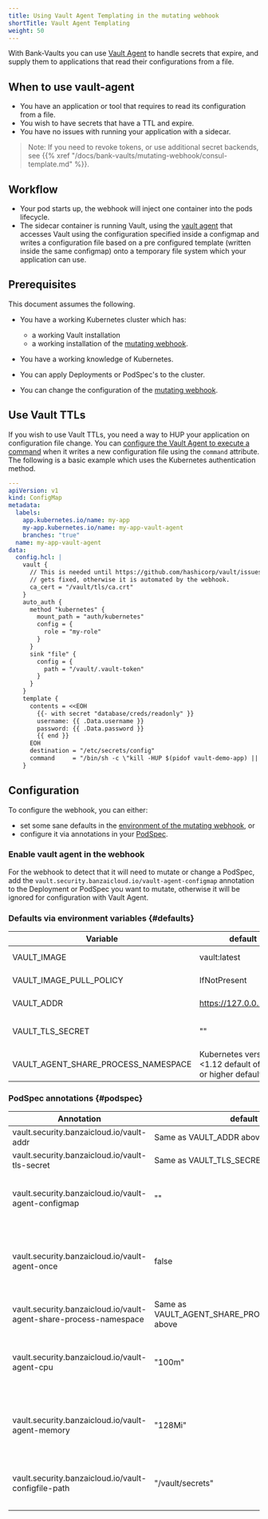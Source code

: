 ```yaml
---
title: Using Vault Agent Templating in the mutating webhook
shortTitle: Vault Agent Templating
weight: 50
---
```


With Bank-Vaults you can use [Vault Agent](https://www.vaultproject.io/docs/agent/) to handle secrets that expire, and supply them to applications that read their configurations from a file.

## When to use vault-agent

- You have an application or tool that requires to read its configuration from a file.
- You wish to have secrets that have a TTL and expire.
- You have no issues with running your application with a sidecar.

> Note: If you need to revoke tokens, or use additional secret backends, see {{% xref "/docs/bank-vaults/mutating-webhook/consul-template.md" %}}.

## Workflow

- Your pod starts up, the webhook will inject one container into the pods lifecycle.
- The sidecar container is running Vault, using the [vault agent](https://www.vaultproject.io/docs/agent/) that accesses Vault using the configuration specified inside a configmap and writes a configuration file based on a pre configured template (written inside the same configmap) onto a temporary file system which your application can use.

## Prerequisites

This document assumes the following.

- You have a working Kubernetes cluster which has:

    - a working Vault installation
    - a working installation of the [mutating webhook](/docs/bank-vaults/mutating-webhook/).

- You have a working knowledge of Kubernetes.
- You can apply Deployments or PodSpec's to the cluster.
- You can change the configuration of the [mutating webhook](/docs/bank-vaults/mutating-webhook/configuration/).

## Use Vault TTLs

If you wish to use Vault TTLs, you need a way to HUP your application on configuration file change. You can [configure the Vault Agent to execute a command](https://www.vaultproject.io/docs/agent/template/index.html) when it writes a new configuration file using the `command` attribute. The following is a basic example which uses the Kubernetes authentication method.

```yaml
---
apiVersion: v1
kind: ConfigMap
metadata:
  labels:
    app.kubernetes.io/name: my-app
    my-app.kubernetes.io/name: my-app-vault-agent
    branches: "true"
  name: my-app-vault-agent
data:
  config.hcl: |
    vault {
      // This is needed until https://github.com/hashicorp/vault/issues/7889
      // gets fixed, otherwise it is automated by the webhook.
      ca_cert = "/vault/tls/ca.crt"
    }
    auto_auth {
      method "kubernetes" {
        mount_path = "auth/kubernetes"
        config = {
          role = "my-role"
        }
      }
      sink "file" {
        config = {
          path = "/vault/.vault-token"
        }
      }
    }
    template {
      contents = <<EOH
        {{- with secret "database/creds/readonly" }}
        username: {{ .Data.username }}
        password: {{ .Data.password }}
        {{ end }}
      EOH
      destination = "/etc/secrets/config"
      command     = "/bin/sh -c \"kill -HUP $(pidof vault-demo-app) || true\""
    }
```

## Configuration

To configure the webhook, you can either:

- set some sane defaults in the [environment of the mutating webhook](#defaults), or
- configure it via annotations in your [PodSpec](#podspec).

### Enable vault agent in the webhook

For the webhook to detect that it will need to mutate or change a PodSpec, add the `vault.security.banzaicloud.io/vault-agent-configmap` annotation to the Deployment or PodSpec you want to mutate, otherwise it will be ignored for configuration with Vault Agent.

### Defaults via environment variables {#defaults}

|Variable      |default     |Explanation|
|--------------|------------|------------|
|VAULT_IMAGE|vault:latest| the vault image to use for the sidecar container|
|VAULT_IMAGE_PULL_POLICY|IfNotPresent| The pull policy for the vault agent container|
|VAULT_ADDR    |https://127.0.0.1:8200|Kubernetes service Vault endpoint URL|
|VAULT_TLS_SECRET|""|supply a secret with the vault TLS CA so TLS can be verified|
|VAULT_AGENT_SHARE_PROCESS_NAMESPACE|Kubernetes version <1.12 default off, 1.12 or higher default on|ShareProcessNamespace override|as above|

### PodSpec annotations {#podspec}

|Annotation    |default     |Explanation|
|--------------|------------|------------|
vault.security.banzaicloud.io/vault-addr|Same as VAULT_ADDR above||
vault.security.banzaicloud.io/vault-tls-secret|Same as VAULT_TLS_SECRET above||
vault.security.banzaicloud.io/vault-agent-configmap|""|A configmap name which holds the vault agent configuration|
vault.security.banzaicloud.io/vault-agent-once|false|do not run vault-agent in daemon mode, useful for kubernetes jobs|
vault.security.banzaicloud.io/vault-agent-share-process-namespace|Same as VAULT_AGENT_SHARE_PROCESS_NAMESPACE above|
vault.security.banzaicloud.io/vault-agent-cpu|"100m"|Specify the vault-agent container CPU resource limit|
vault.security.banzaicloud.io/vault-agent-memory|"128Mi"|Specify the vault-agent container memory resource limit|
vault.security.banzaicloud.io/vault-configfile-path|"/vault/secrets"|Mount path of Vault Agent rendered files|
